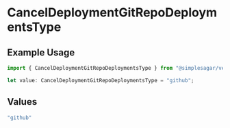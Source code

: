 # CancelDeploymentGitRepoDeploymentsType

## Example Usage

```typescript
import { CancelDeploymentGitRepoDeploymentsType } from "@simplesagar/vercel/models/canceldeploymentop.js";

let value: CancelDeploymentGitRepoDeploymentsType = "github";
```

## Values

```typescript
"github"
```